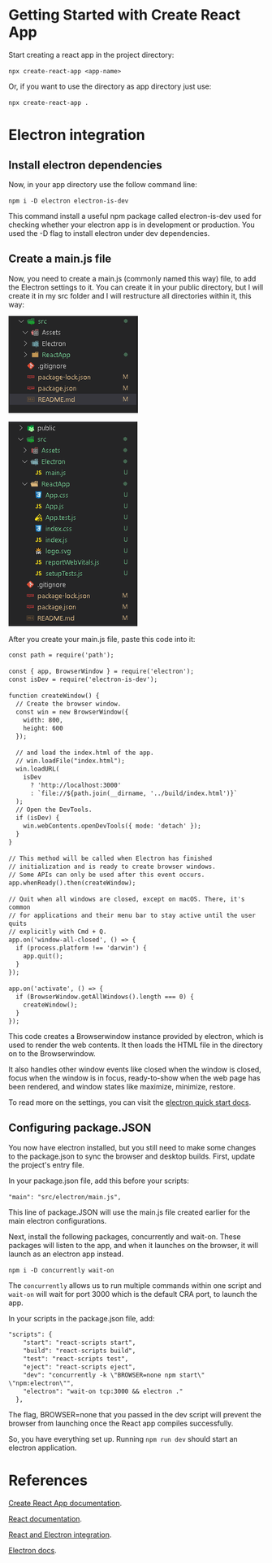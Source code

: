 # Getting Started with Create React App

Start creating a react app in the project directory:

`npx create-react-app <app-name>`

Or, if you want to use the directory as app directory just use:

`npx create-react-app .`

# Electron integration

## Install electron dependencies

Now, in your app directory use the follow command line:

`npm i -D electron electron-is-dev`

This command install a useful npm package called electron-is-dev used for
checking whether your electron app is in development or production. You used the
-D flag to install electron under dev dependencies.

## Create a main.js file

Now, you need to create a main.js (commonly named this way) file, to add the
Electron settings to it. You can create it in your public directory, but I will
create it in my src folder and I will restructure all directories within it,
this way:

![alt text](src\Assets\src-structure.PNG)

![alt text](src\Assets\src-structure-opened.PNG)

After you create your main.js file, paste this code into it:

```
const path = require('path');

const { app, BrowserWindow } = require('electron');
const isDev = require('electron-is-dev');

function createWindow() {
  // Create the browser window.
  const win = new BrowserWindow({
    width: 800,
    height: 600
  });

  // and load the index.html of the app.
  // win.loadFile("index.html");
  win.loadURL(
    isDev
      ? 'http://localhost:3000'
      : `file://${path.join(__dirname, '../build/index.html')}`
  );
  // Open the DevTools.
  if (isDev) {
    win.webContents.openDevTools({ mode: 'detach' });
  }
}

// This method will be called when Electron has finished
// initialization and is ready to create browser windows.
// Some APIs can only be used after this event occurs.
app.whenReady().then(createWindow);

// Quit when all windows are closed, except on macOS. There, it's common
// for applications and their menu bar to stay active until the user quits
// explicitly with Cmd + Q.
app.on('window-all-closed', () => {
  if (process.platform !== 'darwin') {
    app.quit();
  }
});

app.on('activate', () => {
  if (BrowserWindow.getAllWindows().length === 0) {
    createWindow();
  }
});

```

This code creates a Browserwindow instance provided by electron, which is used
to render the web contents. It then loads the HTML file in the directory on to
the Browserwindow.

It also handles other window events like closed when the window is closed, focus
when the window is in focus, ready-to-show when the web page has been rendered,
and window states like maximize, minimize, restore.

To read more on the settings, you can visit the
[electron quick start docs](https://www.electronjs.org/pt/docs/latest/tutorial/quick-start).

## Configuring package.JSON

You now have electron installed, but you still need to make some changes to the
package.json to sync the browser and desktop builds. First, update the project's
entry file.

In your package.json file, add this before your scripts:

`"main": "src/electron/main.js",`

This line of package.JSON will use the main.js file created earlier for the main
electron configurations.

Next, install the following packages, concurrently and wait-on. These packages
will listen to the app, and when it launches on the browser, it will launch as
an electron app instead.

`npm i -D concurrently wait-on`

The `concurrently` allows us to run multiple commands within one script and
`wait-on` will wait for port 3000 which is the default CRA port, to launch the
app.

In your scripts in the package.json file, add:

```
"scripts": {
    "start": "react-scripts start",
    "build": "react-scripts build",
    "test": "react-scripts test",
    "eject": "react-scripts eject",
    "dev": "concurrently -k \"BROWSER=none npm start\" \"npm:electron\"",
    "electron": "wait-on tcp:3000 && electron ."
  },

```

The flag, BROWSER=none that you passed in the dev script will prevent the
browser from launching once the React app compiles successfully.

So, you have everything set up. Running `npm run dev` should start an electron
application.

# References

[Create React App documentation](https://facebook.github.io/create-react-app/docs/getting-started).

[React documentation](https://reactjs.org/).

[React and Electron integration](https://www.section.io/engineering-education/desktop-application-with-react/).

[Electron docs](https://www.electronjs.org/pt/docs/latest).

